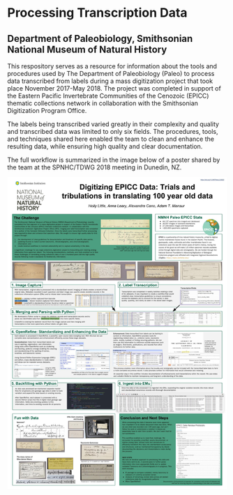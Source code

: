 # Processing Transcription Data
## Department of Paleobiology, Smithsonian National Museum of Natural History

This respository serves as a resource for information about the tools and procedures used by The Department of Paleobiology (Paleo) to process data transcribed from labels during a mass digitization project that took place November 2017-May 2018. The project was completed in support of the Eastern Pacific Invertebrate Communities of the Cenozoic (EPICC) thematic collections network in collaboration with the Smithsonian Digitization Program Office.

The labels being transcribed varied greatly in their complexity and quality and transcribed data was limited to only six fields. The procedures, tools, and techniques shared here enabled the team to clean and enhance the resulting data, while ensuring high quality and clear documentation. 

The full workflow is summarized in the image below of a poster shared by the team at the SPNHC/TDWG 2018 meeting in Dunedin, NZ. 

<img src="images/EPICC-Poster_SPNHC-2018.jpg">
